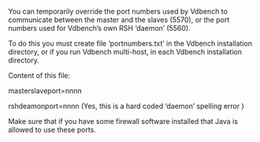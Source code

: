 You can temporarily override the port numbers used by Vdbench to communicate between the master and the slaves (5570), or the port numbers used for Vdbench’s own RSH ‘daemon’ (5560).

 

To do this you must create file ‘portnumbers.txt’ in the Vdbench installation directory, or if you run Vdbench multi-host, in each Vdbench installation directory.

Content of this file:

 

masterslaveport=nnnn

rshdeamonport=nnnn  (Yes, this is a hard coded ‘daemon’ spelling error )

 

Make sure that if you have some firewall software installed that Java is allowed to use these ports.